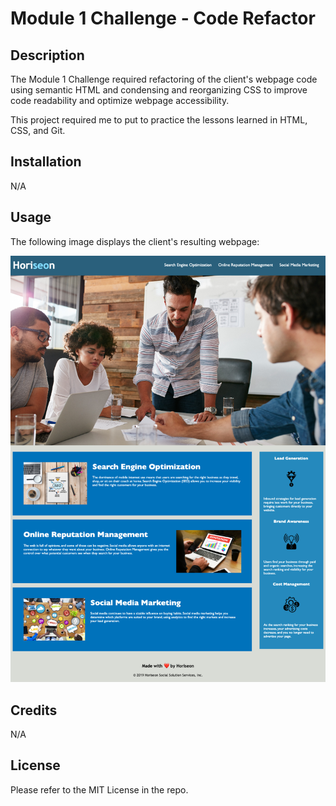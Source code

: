 # Module 1 Challenge - Code Refactor

## Description

The Module 1 Challenge required refactoring of the client's webpage code using semantic HTML and condensing and reorganizing CSS to improve code readability and optimize webpage accessibility.

This project required me to put to practice the lessons learned in HTML, CSS, and Git.

## Installation

N/A

## Usage

The following image displays the client's resulting webpage:

![Horiseon webpage](./assets/images/mod-1-screenshot.png)

## Credits

N/A

## License

Please refer to the MIT License in the repo.
